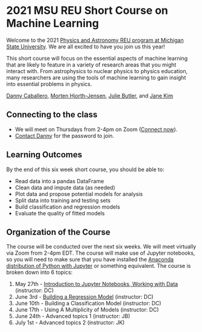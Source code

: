# 2021 MSU REU Short Course on Machine Learning

Welcome to the 2021 [Physics and Astronomy REU program at Michigan State University](http://pa.msu.edu). We are all excited to have you join us this year!

This short course will focus on the essential aspects of machine learning that are likely to feature in a variety of research areas that you might interact with. From astrophysics to nuclear physics to physics education, many researchers are using the tools of machine learning to gain insight into essential problems in physics.

[Danny Caballero](https://dannycab.github.io), [Morten Hjorth-Jensen](http://mhjgit.github.io/info/doc/web/), [Julie Butler](https://www.linkedin.com/in/julie-butler-hartley-4b2741103), and [Jane Kim](https://www.linkedin.com/in/jane-m-kim)

## Connecting to the class

* We will meet on Thursdays from 2-4pm on Zoom ([Connect now](https://msu.zoom.us/j/93771741855)).
* [Contact Danny](mailto:caball14@msu.edu) for the password to join.

## Learning Outcomes

By the end of this six week short course, you should be able to:

* Read data into a pandas DataFrame
* Clean data and impute data (as needed)
* Plot data and propose potential models for analysis
* Split data into training and testing sets
* Build classification and regression models
* Evaluate the quality of fitted models

## Organization of the Course

The course will be conducted over the next six weeks. We will meet virtually via Zoom from 2-4pm EDT. The course will make use of Jupyter notebooks, so you will need to make sure that you have installed the [Anaconda distribution of Python with Jupyter](https://www.anaconda.com/products/individual) or something equivalent. The course is broken down into 6 topics:

1. May 27th - [Introduction to Jupyter Notebooks, Working with Data](./notebooks/day-1/Day-1_Exploring-data-with-Pandas.ipynb) (instructor: DC)
2. June 3rd - [Building a Regression Model](notebooks/day-2/Day-2_Multiple_Regression.ipynb) (instructor: DC)
3. June 10th - Building a Classification Model (instructor: DC)
4. June 17th - Using A Multiplicity of Models (instructor: DC)
5. June 24th - Advanced topics 1 (instructor: JB)
6. July 1st - Advanced topics 2 (instructor: JK)
